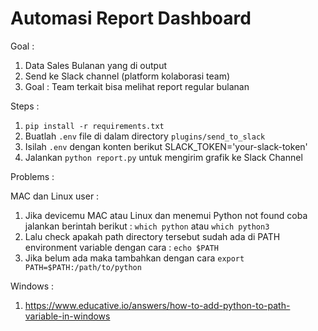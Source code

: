 # Automasi Report Dashboard

Goal :
1. Data Sales Bulanan yang di output
2. Send ke Slack channel (platform kolaborasi team)
3. Goal : Team terkait bisa melihat report regular bulanan

Steps :
1. `pip install -r requirements.txt`
2. Buatlah `.env` file di dalam directory `plugins/send_to_slack`
3. Isilah `.env` dengan konten berikut SLACK_TOKEN='your-slack-token'
4. Jalankan `python report.py` untuk mengirim grafik ke Slack Channel

Problems :

MAC dan Linux user :
1. Jika devicemu MAC atau Linux dan menemui Python not found coba jalankan berintah berikut :
    `which python` atau `which python3`
2. Lalu check apakah path directory tersebut sudah ada di PATH environment variable dengan cara :
    `echo $PATH`
3. Jika belum ada maka tambahkan dengan cara `export PATH=$PATH:/path/to/python`

Windows :
1. https://www.educative.io/answers/how-to-add-python-to-path-variable-in-windows
